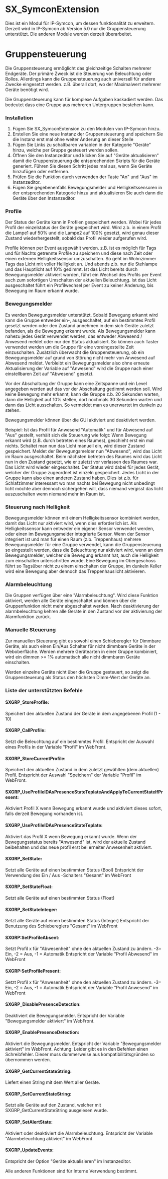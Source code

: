 # SX_SymconExtension

Dies ist ein Modul für IP-Symcon, um dessen funktionalität zu erweitern. Derzeit wird in IP-Symcon ab Version 5.0 nur die Gruppensteuerung unterstützt. Die anderen Module werden derzeit überarbeitet.

# Gruppensteuerung
Die Gruppensteuerung ermöglicht das gleichzeitige Schalten mehrerer Endgeräte. Der primäre Zweck ist die Steuerung von Beleuchtung oder Rollos. Allerdings kann die Gruppensteuerung auch universell für andere Zwecke eingesetzt werden. z.B. überall dort, wo der Maximalwert mehrerer Geräte benötigt wird.

Die Gruppensteuerung kann für komplexe Aufgaben kaskadiert werden. Das bedeutet dass eine Gruppe aus mehreren Untergruppen bestehen kann.

### Installation
1.  Fügen Sie SX_SymconExtension zu den Modulen von IP-Symcon hinzu.
2.  Erstellen Sie eine neue Instanz der Gruppensteuerung und speichern Sie die Instanz erst mal ohne weiter Änderung an dieser Stelle
3.  Fügen Sie Links zu schaltbaren variablen in der Kategorie "Geräte" hinzu, welche per Gruppe gesteuert werden sollen.
4.  Öffnen Sie den Instanzeditor und klicken Sie auf "Geräte aktualisieren" damit die Gruppensteuerung die entsprechenden Skripts für die Geräte generiert. Führen Sie diesen Schritt jedes mal aus, wenn Sie Geräte hinzufügen oder entfernen.
5.  Prüfen Sie die Funktion durch verwenden der Taste "An" und "Aus" im Instanzeditor.
6. Fügen Sie gegebenenfalls Bewegungsmelder und Helligkeitssensoren in der entsprechenden Kategorie hinzu und aktualisieren Sie auch dann die Geräte über den Instanzeditor.


### Profile
Der Status der Geräte kann in Profilen gespeichert werden. Wobei für jedes Profil der einzelstatus der Geräte gespeichert wird. Wird z.b. in einem Profil die Lampe1 auf 50% und die Lampe2 auf 100% gesetzt, wird genau dieser Zustand wiederhergestellt, sobald das Profil wieder aufgerufen wird.

Profile können per Event ausgewählt werden. z.B. ist es möglich für Tags und für Nachts getrennte Profile zu speichern und diese nach Zeit oder einen externen Helligkeitssensor umzuschalten. So geht im Wohnzimmer Tags das Licht mit voller Helligkeit an. Und abends z.b. nur die Stehlampe und das Hauptlicht auf 10% gedimmt.
Ist das Licht bereits durch Bewegungsmelder aktiviert worden, führt ein Wechsel des Profils per Event auch zum sofortigen Umschalten der aktuellen Beleuchtung. Ist das Licht ausgeschaltet führt ein Profilwechsel per Event zu keiner Änderung, bis Bewegung im Raum erkannt wurde.

### Bewegungsmelder
Es werden Bewegungsmelder unterstützt. Sobald Bewegung erkannt wird kann die Gruppe entweder ein-, ausgeschaltet, auf ein bestimmtes Profil gesetzt werden oder den Zustand annehmen in dem sich Geräte zuletzt befanden, als die Bewegung erkannt wurde. Als Bewegungsmelder kann nahezu jedes Gerät verwendet werden, das entweder Abwesend / Anwesend meldet oder nur den Status aktualisiert. So können auch Taster verwendet werden um die Gruppe für eine voreingestellte Zeit einzuschalten. Zusätzlich überwacht die Gruppensteuerung, ob ein Bewegungsmelder auf grund von Störung nicht mehr von Anwesend auf Abwesend meldet. Verbleibt ein Bewegungsmelder also ohne erneute Aktualisierung der Variable auf "Anwesend" wird die Gruppe nach einer einstellbaren Zeit auf "Abwesend" gesetzt.

Vor der Abschaltung der Gruppe kann eine Zeitspanne und ein Level angegeben werden auf das vor der Abschaltung gedimmt werden soll. Wird keine Bewegung mehr erkannt, kann die Gruppe z.b. 20 Sekunden warten, dann die Helligkeit auf 10% stellen, dort nochmals 30 Sekunden warten und dann das Licht ausschalten. So vermeidet man es unerwartet im dunkeln zu stehen.

Bewegungsmelder können über die GUI aktiviert und deaktiviert werden. 

Beispiel:
Ist das Profil für Anwesend "Automatik" und für Abwesend auf "Aus" gestellt, verhält sich die Steuerung wie folgt: Wenn Bewegung erkannt wird (z.B. durch betreten eines Raumes), geschieht erst ein mal nichts. Schaltet man nun das Licht manuell ein, wird dieser Zustand gespeichert. Meldet der Bewegungsmelder nun "Abwesend", wird das Licht im Raum ausgeschaltet. Beim nächsten betreten des Raumes wird das Licht nun in den Zustand gesetzt, wie er zuletzt vor verlassen des Raumes war. Das Licht wird wieder eingeschaltet. Der Status wird dabei für jedes Gerät, welcher der Gruppe zugeordnet ist einzeln gespeichert. Jedes Licht in der Gruppe kann also einen anderen Zustand haben. Dies ist z.b. für Schlafzimmer interessant wo man nachts bei Bewegung nicht unbedingt licht möchte aber dennoch sichergehen will, dass niemand vergisst das licht auszuschalten wenn niemand mehr im Raum ist.

### Steuerung nach Helligkeit
Bewegungsmelder können mit einem Helligkeitssensor kombiniert werden, damit das Licht nur aktiviert wird, wenn dies erforderlich ist. Als Helligkeitssensor kann entweder ein eigener Sensor verwendet werden, oder einen im Bewegungsmelder integrierte Sensor. Wenn der Sensor integriert ist und man für einen Raum (z.b. Treppenhaus) mehrere Bewegungsmelder für eine Gruppe verwendet, kann die Gruppensteuerung so eingestellt werden, dass die Beleuchtung nur aktiviert wird, wenn an dem Bewegungsmelder, welcher die Bewegung erkannt hat, auch die Helligkeit zum einschalten unterschritten wurde. Eine Bewegung im Obergeschoss führt so Tagsüber nicht zu einem einschalten der Gruppe, im dunkeln Keller wird eine Bewegung aber dennoch das Treppenhauslicht aktivieren.

### Alarmbeleuchtung
Die Gruppen verfügen über eine "Alarmbeleuchtung". Wird diese Funktion aktiviert, werden alle Geräte eingeschaltet und können über die Gruppenfunktion nicht mehr abgeschaltet werden. Nach deaktivierung der alarmbeleuchtung kehren alle Geräte in den Zustand vor der aktivierung der Alarmfunktion zurück.

### Manuelle Steuerung
Zur manuellen Steuerung gibt es sowohl einen Schieberegler für Dimmbare Geräte, als auch einen Ein/Aus Schalter für nicht dimmbare Geräte in der Weboberfläche. Werden mehrere Gerätearten in einer Gruppe kombiniert, wird ein dimmen >= 1% automatisch alle nicht dimmbaren Geräte einschalten.

Werden einzelne Geräte nicht über die Gruppe gesteuert, so zeigt die Gruppensteuerung als Status den höchsten Dimm-Wert der Geräte an.

### Liste der unterstützten Befehle
#### SXGRP_StoreProfile: 
Speichert den aktuellen Zustand der Geräte in dem angegebenen Profil (1 - 10)

#### SXGRP_CallProfile:  
Setzt die Beleuchtung auf ein bestimmtes Profil.
Entspricht der Auswahl eines Profils in der Variable "Profil" im WebFront.

#### SXGRP_StoreCurrentProfile: 
Speichert den aktuellen Zustand in dem zuletzt gewählten (dem aktuellen) Profil.
Entspricht der Auswahl "Speichern" der Variable "Profil" im WebFront.

#### SXGRP_UseProfileIDAsPresenceStateTeplateAndApplyToCurrentStateIfPresent: 
Aktiviert Profil X wenn Bewegung erkannt wurde und aktiviert dieses sofort, falls derzeit Bewegung vorhanden ist.

#### SXGRP_UseProfileIDAsPresenceStateTeplate: 
Aktiviert das Profil X wenn Bewegung erkannt wurde. Wenn der Bewegungsstatus bereits "Anwesend" ist, wird der aktuelle Zustand beibehalten und das neue profil erst bei erneiter Anwesenheit aktiviert.

#### SXGRP_SetState: 
Setzt alle Geräte auf einen bestimmten Status (Bool)
Entspricht der Verwendung des Ein / Aus -Schalters "Gesamt" im WebFront

#### SXGRP_SetStateFloat: 
Setzt alle Geräte auf einen bestimmten Status (Float)

#### SXGRP_SetStateInteger: 
Setzt alle Geräte auf einen bestimmten Status (Integer)
Entspricht der Benutzung des Schiebereglers "Gesamt" im WebFront

#### SXGRP:SetProfileAbsent: 
Setzt Profil x für "Abwesenheit" ohne den aktuellen Zustand zu ändern. -3= Ein, -2 = Aus, -1 = Automatik
Entspricht der Variable "Profil Abwesend" im WebFront

#### SXGRP:SetProfilePresent: 
Setzt Profil x für "Anwesenheit" ohne den aktuellen Zustand zu ändern. -3= Ein, -2 = Aus, -1 = Automatik
Entspricht der Variable "Profil Anwesend" im WebFront

#### SXGRP_DisablePresenceDetection:
Deaktiviert die Bewegungsmelder.
Entspricht der Variable "Bewegungsmelder aktiviert" im WebFront.

#### SXGRP_EnablePresenceDetection:
Aktiviert die Bewegungsmelder.
Entspricht der Variable "Bewegungsmelder aktiviert" im WebFront.
Achtung: Leider gibt es in den Befehlen einen Schreibfehler. Dieser muss dummerweise aus kompatibilitätsgründen so übernommen werden.

#### SXGRP_GetCurrentStateString:
Liefert einen String mit dem Wert aller Geräte.

#### SXGRP_SetCurrentStateString:
Setzt alle Geräte auf den Zustand, welcher mit SXGRP_GetCurrentStateString ausgelesen wurde.

#### SXGRP_SetAlertState:
Aktiviert oder deaktiviert die Alarmbeleuchtung.
Entspricht der Variable "Alarmbeleuchtung aktiviert" im WebFront

#### SXGRP_UpdateEvents:
Entspricht der Option "Geräte aktualisieren" im Instanzeditor.


 Alle anderen Funktionen sind für Interne Verwendung bestimmt.
